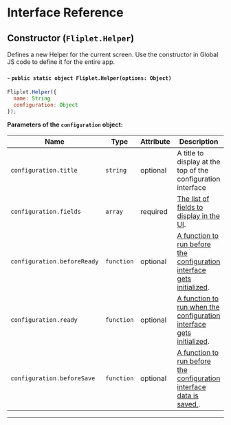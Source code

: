 # Interface Reference

## Constructor (`Fliplet.Helper`)

Defines a new Helper for the current screen. Use the constructor in Global JS code to define it for the entire app.

#### - `public static object Fliplet.Helper(options: Object)`

```js
Fliplet.Helper({
  name: String
  configuration: Object
});
```

**Parameters of the `configuration` object:**

<table style="width:100%">
  <thead>
    <th>Name</th>
    <th>Type</th>
    <th>Attribute</th>
    <th>Description</th>
  </thead>
  <tbody>
    <tr>
      <td><code>configuration.title</code></td>
      <td><code>string</code></td>
      <td>optional</td>
      <td>A title to display at the top of the configuration interface</td>
    </tr>
    <tr>
      <td><code>configuration.fields</code></td>
      <td><code>array</code></td>
      <td>required</td>
      <td><a href="/API/helpers/interface-fields.html">The list of fields to display in the UI</a>.</td>
    </tr>
    <tr>
      <td><code>configuration.beforeReady</code></td>
      <td><code>function</code></td>
      <td>optional</td>
      <td>
        <a href="/API/helpers/interface-hooks.html#run-a-function-before-the-interface-is-initialized">A function to run before the configuration interface gets initialized</a>.</td>
    </tr>
    <tr>
      <td><code>configuration.ready</code></td>
      <td><code>function</code></td>
      <td>optional</td>
      <td>
        <a href="/API/helpers/interface-hooks.html#run-a-function-when-the-interface-is-initialized">A function to run when the configuration interface gets initialized</a>.</td>
    </tr>
    <tr>
      <td><code>configuration.beforeSave</code></td>
      <td><code>function</code></td>
      <td>optional</td>
      <td>
        <a href="/API/helpers/interface-hooks.html#run-a-function-before-the-interface-is-saved">A function to run before the configuration interface data is saved.</a>.</td>
    </tr>
  </tbody>
</table>

---